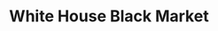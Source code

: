 ---
title: "White House Black Market"
url: /gainesville/white-house-black-market/
shop: Kleidung
---